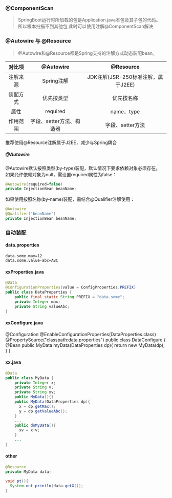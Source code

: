 
### @ComponentScan
>SpringBoot运行时所加载的包是Application.java本包及其子包的代码。<br>
所以根本扫描不到其他包,此时可以使用注解@ComponentScan解决

###  @Autowire 与 @Resource
> @Autowire和@Resource都是Spring支持的注解方式动态装配bean。

对比项|	@Autowire|	@Resource|
:-:|:-:|:-:|
注解来源|	Spring注解|	JDK注解(JSR-250标准注解，属于J2EE)
装配方式|	优先按类型|	优先按名称
属性|	required|	name、type
作用范围|	字段、setter方法、构造器	|字段、setter方法

推荐使用@Resource注解属于J2EE，减少与Spring耦合

##### @Autowire
@Autowire默认按照类型(by-type)装配，默认情况下要求依赖对象必须存在。<br>
如果允许依赖对象为null，需设置required属性为false：
```java
@Autowire(required=false)
private InjectionBean beanName;
```
如果使用按照名称(by-name)装配，需结合@Qualifier注解使用：
```java
@Autowire
@Qualifier("beanName")
private InjectionBean beanName;
```

### 自动装配
#### data.properties
```
data.some.max=12
data.some.value-abc=ABC
```
#### xxProperties.java
```java
@Data
@ConfigurationProperties(value = ConfigProperties.PREFIX)
public class DataProperties {
    public final static String PREFIX = "data.some";
    private Integer max;
    private String valueAbc;
}
```
#### xxConfigure.java
@Configuration
@EnableConfigurationProperties(DataProperties.class)
@PropertySource("classpath:data.properties")
public class DataConfigure {
    @Bean
    public MyData myData(DataProperties dp){
        return new MyData(dp);
    }
}
#### xx.java
```java
@Data
public class MyData {
    private Integer x;
    private String v;
    private String xv;
    public MyData(){}
    public MyData(DataProperties dp){
      x = dp.getMax();
      y = dp.getValueAbc();
    }
    ...
    public doMyData(){
      xv = x+v;
    }
    ...
}
```
#### other
```Java
@Resource
private MyData data;

void pt(){
  System.out.println(data.getX());
}

```
